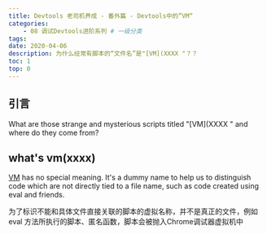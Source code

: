 ```yaml
---
title: Devtools 老司机养成 - 番外篇 - Devtools中的”VM“
categories:
    - 08 调试Devtools进阶系列 # 一级分类
tags:
date: 2020-04-06
description: 为什么经常有脚本的“文件名”是"[VM](XXXX "？？
toc: 1
top: 0
---
```


## 引言

What are those strange and mysterious scripts titled "[VM](XXXX " and where do they come from?

## what's vm(xxxx)

[VM](scriptId) has no special meaning. It's a dummy name to help us to distinguish code which are not directly tied to a file name, such as code created using eval and friends.

为了标识不能和具体文件直接关联的脚本的虚拟名称，并不是真正的文件，例如 eval 方法所执行的脚本、匿名函数，脚本会被抛入Chrome调试器虚拟机中
